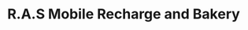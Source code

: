 ---
title: "R.A.S Mobile Recharge and Bakery"
url: /nedumangad/r-a-s-mobile-recharge-and-bakery/
shop: Bäckerei
---